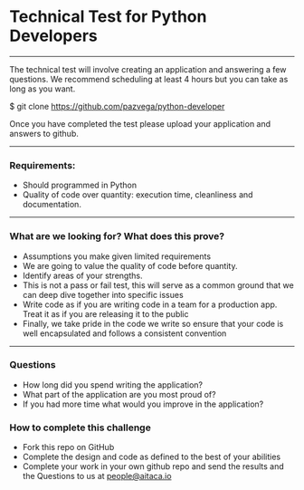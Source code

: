 # Technical Test for Python Developers

***

The technical test will involve creating an application and answering a few questions. 
We recommend scheduling at least 4 hours but you can take as long as you want.

$ git clone https://github.com/pazvega/python-developer


Once you have completed the test please upload your application and answers to github.

***

### Requirements:

* Should programmed in Python
* Quality of code over quantity: execution time, cleanliness and documentation.

***

### What are we looking for? What does this prove?
* Assumptions you make given limited requirements
* We are going to value the quality of code before quantity.
* Identify areas of your strengths.
* This is not a pass or fail test, this will serve as a common ground that we can deep dive together into specific issues
* Write code as if you are writing code in a team for a production app. Treat it as if you are releasing it to the public
* Finally, we take pride in the code we write so ensure that your code is well encapsulated and follows a consistent convention

***

### Questions

* How long did you spend writing the application?
* What part of the application are you most proud of?
* If you had more time what would you improve in the application?


### How to complete this challenge
* Fork this repo on GitHub
* Complete the design and code as defined to the best of your abilities
* Complete your work in your own github repo and send the results and the Questions to us at people@aitaca.io
